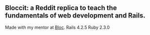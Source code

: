 ## Bloccit: a Reddit replica to teach the fundamentals of web development and Rails.

 Made with my mentor at [Bloc](http://bloc.io).
 Rails 4.2.5
 Ruby 2.3.0
